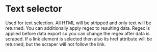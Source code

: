 # Text selector
Used for text selection. All HTML will be stripped and only text will be
returned. You can additionally apply regex to resulting data. Regex is applied
before data export so you can change the regex after data is scraped. If a
link element is selected then also its href attribute will be returned, but
the scraper will not follow the link.